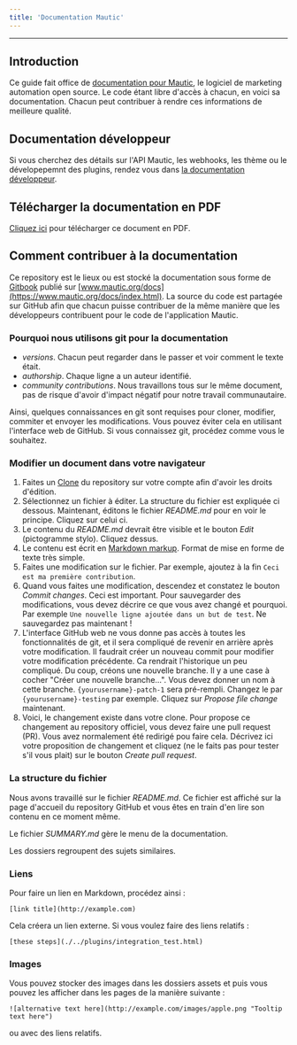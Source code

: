 ```yaml
---
title: 'Documentation Mautic'
---
```


---
## Introduction
Ce guide fait office de [documentation pour Mautic](https://www.mautic.org/docs/index.html), le logiciel de marketing automation open source. Le code étant libre d'accès à chacun, en voici sa documentation. Chacun peut contribuer à rendre ces informations de meilleure qualité.

## Documentation développeur

Si vous cherchez des détails sur l'API Mautic, les webhooks, les thème ou le dévelopepemnt des plugins, rendez vous dans [la documentation développeur](https://developer.mautic.org/).

## Télécharger la documentation en PDF

[Cliquez ici](https://mautic.org/docs/mautic_docs_fr.pdf) pour télécharger ce document en PDF.

## Comment contribuer à la documentation

Ce repository est le lieux ou est stocké la documentation sous forme de [Gitbook](https://www.gitbook.com/) publié sur [www.mautic.org/docs](https://www.mautic.org/docs/index.html). La source du code est partagée sur GitHub afin que chacun puisse contribuer de la même manière que les développeurs contribuent pour le code de l'application Mautic.

### Pourquoi nous utilisons git pour la documentation

- *versions*. Chacun peut regarder dans le passer et voir comment le texte était.
- *authorship*. Chaque ligne a un auteur identifié.
- *community contributions*. Nous travaillons tous sur le même document, pas de risque d'avoir d'impact négatif pour notre travail communautaire.

Ainsi, quelques connaissances en git sont requises pour cloner, modifier, commiter et envoyer les modifications. Vous pouvez éviter cela en utilisant l'interface web de GitHub. Si vous connaissez git, procédez comme vous le souhaitez.

### Modifier un document dans votre navigateur

1. Faites un [Clone](https://github.com/mautic/documentation#fork-destination-box) du repository sur votre compte afin d'avoir les droits d'édition.
2. Sélectionnez un fichier à éditer. La structure du fichier est expliquée ci dessous. Maintenant, éditons le fichier *README.md* pour en voir le principe. Cliquez sur celui ci.
3. Le contenu du *README.md* devrait être visible et le bouton *Edit* (pictogramme stylo). Cliquez dessus.
4. Le contenu est écrit en [Markdown markup](https://daringfireball.net/projects/markdown/). Format de mise en forme de texte très simple.
5. Faites une modification sur le fichier. Par exemple, ajoutez à la fin `Ceci est ma première contribution`.
6. Quand vous faites une modification, descendez et constatez le bouton *Commit changes*. Ceci est important. Pour sauvegarder des modifications, vous devez décrire ce que vous avez changé et pourquoi. Par exemple `Une nouvelle ligne ajoutée dans un but de test`. Ne sauvegardez pas maintenant !
7. L'interface GitHub web ne vous donne pas accès à toutes les fonctionnalités de git, et il sera compliqué de revenir en arrière après votre modification. Il faudrait créer un nouveau commit pour modifier votre modification précédente. Ca rendrait l'historique un peu compliqué. Du coup, créons une nouvelle branche. Il y a une case à cocher "Créer une nouvelle branche...". Vous devez donner un nom à cette branche. `{yourusername}-patch-1` sera pré-rempli. Changez le par `{yourusername}-testing` par exemple. Cliquez sur *Propose file change* maintenant.
8. Voici, le changement existe dans votre clone. Pour propose ce changement au repository officiel, vous devez faire une pull request (PR). Vous avez normalement été redirigé pou faire cela. Décrivez ici votre proposition de changement et cliquez (ne le faits pas pour tester s'il vous plait) sur le bouton *Create pull request*.


### La structure du fichier

Nous avons travaillé sur le fichier *README.md*. Ce fichier est affiché sur la page d'accueil du repository GitHub et vous êtes en train d'en lire son contenu en ce moment même.

Le fichier *SUMMARY.md* gère le menu de la documentation.

Les dossiers regroupent des sujets similaires.

### Liens

Pour faire un lien en Markdown, procédez ainsi :

```
[link title](http://example.com)
```

Cela créera un lien externe. Si vous voulez faire des liens relatifs :

```
[these steps](./../plugins/integration_test.html)
```

### Images

Vous pouvez stocker des images dans les dossiers assets et puis vous pouvez les afficher dans les pages de la manière suivante :

```
![alternative text here](http://example.com/images/apple.png "Tooltip text here")
```
ou avec des liens relatifs.
